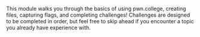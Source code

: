 This module walks you through the basics of using pwn.college, creating files, capturing flags, and completing challenges!
Challenges are designed to be completed in order, but feel free to skip ahead if you encounter a topic you already have experience with.
